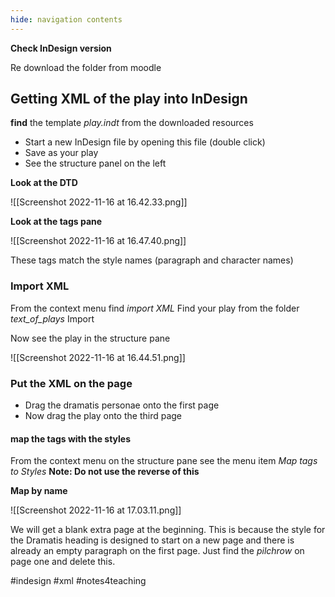 ```yaml
---
hide: navigation contents
---
```



**Check InDesign version**

Re download the folder from moodle

## Getting XML of the play into InDesign

**find** the template *play.indt* from the downloaded resources

- Start a new InDesign file by opening this file (double click)
- Save as your play
- See the structure panel on the left

**Look at the DTD**

![[Screenshot 2022-11-16 at 16.42.33.png]]

**Look at the tags pane**

![[Screenshot 2022-11-16 at 16.47.40.png]]

These tags match the style names (paragraph and character names)

### Import XML

From the context menu find _import XML_
Find your play from the folder _text_of_plays_
Import

Now see the play in the structure pane

![[Screenshot 2022-11-16 at 16.44.51.png]]

### Put the XML on the page

- Drag the dramatis personae onto the first page
- Now drag the play onto the third page

#### map the tags with the styles

From the context menu on the structure pane see the menu item _Map tags to Styles_
**Note: Do not use the reverse of this**

**Map by name**

![[Screenshot 2022-11-16 at 17.03.11.png]]

We will get a blank extra page at the beginning. This is because the style for the Dramatis heading is designed to start on a new page and there is already an empty paragraph on the first page. Just find the *pilchrow* on page one and delete this.


#indesign #xml
#notes4teaching 
